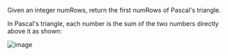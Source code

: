Given an integer numRows, return the first numRows of Pascal's triangle.

In Pascal's triangle, each number is the sum of the two numbers directly above it as shown:

![image](https://github.com/Sudhanwa11/Data-Structures-And-Algorithms-In-cpp/assets/127226833/16e3f078-1f99-46d6-ace7-3b18848584c9)


